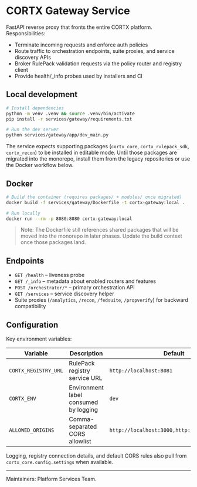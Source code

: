 # CORTX Gateway Service

FastAPI reverse proxy that fronts the entire CORTX platform. Responsibilities:

- Terminate incoming requests and enforce auth policies
- Route traffic to orchestration endpoints, suite proxies, and service discovery APIs
- Broker RulePack validation requests via the policy router and registry client
- Provide health/_info probes used by installers and CI

## Local development

```bash
# Install dependencies
python -m venv .venv && source .venv/bin/activate
pip install -r services/gateway/requirements.txt

# Run the dev server
python services/gateway/app/dev_main.py
```

The service expects supporting packages (`cortx_core`, `cortx_rulepack_sdk`, `cortx_recon`) to be installed in editable mode. Until those packages are migrated into the monorepo, install them from the legacy repositories or use the Docker workflow below.

## Docker

```bash
# Build the container (requires packages/ + modules/ once migrated)
docker build -f services/gateway/Dockerfile -t cortx-gateway:local .

# Run locally
docker run --rm -p 8080:8080 cortx-gateway:local
```

> Note: The Dockerfile still references shared packages that will be moved into the monorepo in later phases. Update the build context once those packages land.

## Endpoints

- `GET /health` – liveness probe
- `GET /_info` – metadata about enabled routers and features
- `POST /orchestrator/*` – primary orchestration API
- `GET /services` – service discovery helper
- Suite proxies (`/analytics`, `/recon`, `/fedsuite`, `/propverify`) for backward compatibility

## Configuration

Key environment variables:

| Variable | Description | Default |
|----------|-------------|---------|
| `CORTX_REGISTRY_URL` | RulePack registry service URL | `http://localhost:8081` |
| `CORTX_ENV` | Environment label consumed by logging | `dev` |
| `ALLOWED_ORIGINS` | Comma-separated CORS allowlist | `http://localhost:3000,http://127.0.0.1:3000` |

Logging, registry connection details, and default CORS rules also pull from `cortx_core.config.settings` when available.

---

Maintainers: Platform Services Team.
